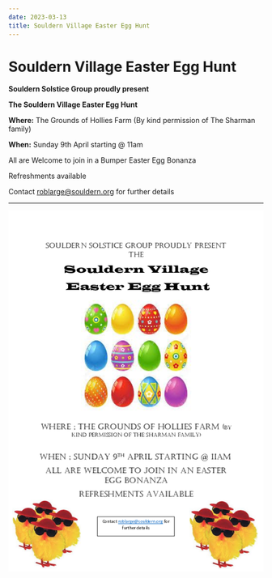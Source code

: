 ```yaml
---
date: 2023-03-13
title: Souldern Village Easter Egg Hunt
---
```


# Souldern Village  Easter Egg Hunt


**Souldern Solstice Group proudly present**



**The Souldern Village Easter Egg Hunt**


**Where:**  The Grounds of Hollies Farm (By
kind permission of The Sharman family)

**When:**  Sunday 9th April starting @ 11am

All are Welcome to join in a Bumper Easter Egg Bonanza


Refreshments available 

Contact [roblarge@souldern.org](mailto:roblarge@souldern.org) for
further details
 



------


![poster](easter-egg-2023-0.png)
